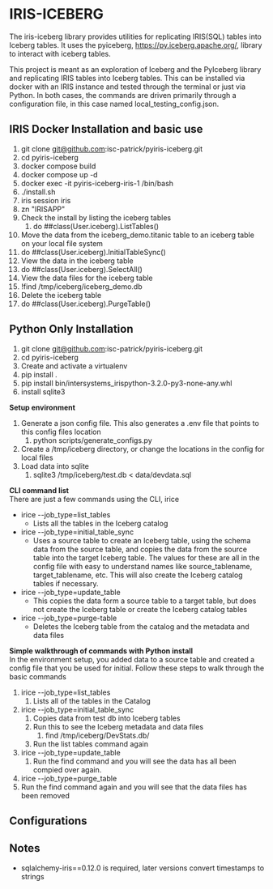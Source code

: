 # IRIS-ICEBERG
The iris-iceberg library provides utilities for replicating IRIS(SQL) tables into Iceberg tables. It uses the pyiceberg, https://py.iceberg.apache.org/, library to interact with iceberg tables.

This project is meant as an exploration of Iceberg and the PyIceberg library and replicating IRIS tables into Iceberg tables.
This can be installed via docker with an IRIS instance and tested through the terminal or just via Python. In both cases, the commands are driven primarily through a configuration file, in this case named local_testing_config.json.


## IRIS Docker Installation and basic use
1. git clone git@github.com:isc-patrick/pyiris-iceberg.git
2. cd pyiris-iceberg
3. docker compose build
4. docker compose up -d
5. docker exec -it pyiris-iceberg-iris-1 /bin/bash
6. ./install.sh
7. iris session iris
8. zn "IRISAPP"
9. Check the install by listing the iceberg tables
   1.  do ##class(User.iceberg).ListTables()
10. Move the data from the iceberg_demo.titanic table to an iceberg table on your local file system
   1. do ##class(User.iceberg).InitialTableSync()
11. View the data in the iceberg table
   1. do ##class(User.iceberg).SelectAll()
12. View the data files for the iceberg table
   1. !find /tmp/iceberg/iceberg_demo.db  
13. Delete the iceberg table
   1. do ##class(User.iceberg).PurgeTable()

## Python Only Installation
1. git clone git@github.com:isc-patrick/pyiris-iceberg.git
2. cd pyiris-iceberg
3. Create and activate a virtualenv
4. pip install .
5. pip install bin/intersystems_irispython-3.2.0-py3-none-any.whl
6. install sqlite3

__Setup environment__  
1. Generate a json config file. This also generates a .env file that points to this config files location
   1. python scripts/generate_configs.py
2. Create a /tmp/iceberg directory, or change the locations in the config for local files
3. Load data into sqlite
   1. sqlite3 /tmp/iceberg/test.db < data/devdata.sql 

__CLI command list__  
There are just a few commands using the CLI, irice
   * irice --job_type=list_tables
       - Lists all the tables in the Iceberg catalog
   * irice --job_type=initial_table_sync
      - Uses a source table to create an Iceberg table, using the schema data from the source table, and copies the data from the source table into the target Iceberg table. The values for these are all in the config file with easy to understand names like source_tablename, target_tablename, etc. This will also create the Iceberg catalog tables if necessary.
   * irice --job_type=update_table
      - This copies the data form a source table to a target table, but does not create the Iceberg table or create the Iceberg catalog tables
   * irice --job_type=purge-table
      - Deletes the Iceberg table from the catalog and the metadata and data files

__Simple walkthrough of commands with Python install__  
In the environment setup, you added data to a source table and created a config file that you be used for initial. Follow these steps to walk through the basic commands
1. irice --job_type=list_tables
   1. Lists all of the tables in the Catalog 
2. irice --job_type=initial_table_sync
   1. Copies data from test db into Iceberg tables
   2. Run this to see the Iceberg metadata and data files
      1. find /tmp/iceberg/DevStats.db/
   3. Run the list tables command again  
3. irice --job_type=update_table
   1. Run the find command and you will see the data has all been compied over again. 
4. irice --job_type=purge_table
5. Run the find command again and you will see that the data files has been removed

## Configurations

## Notes
  - sqlalchemy-iris==0.12.0 is required, later versions convert timestamps to strings  


